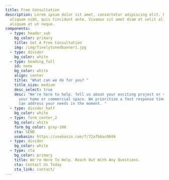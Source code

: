 ```yaml
---
title: Free Consultation
description: Lorem ipsum dolor sit amet, consectetur adipiscing elit. Duis at
  aliquam nibh, quis tincidunt ante. Vivamus sit amet diam et velit aliquam
  aliquam at ut neque.
components:
  - type: header_sub
    bg_color: primary
    title: Get A Free Consultation
    img: /img/finelytunedbanner1.jpg
  - type: divider
    bg_color: white
  - type: heading_full
    id: none
    bg_color: white
    align: center
    title: "What can we do for you? "
    title_size: medium
    desc_select: true
    desc: "We're here to help. Tell us about your exciting project or vision for
      your home or commercial space. We prioritize a fast response time so we
      can address your needs in the moment. "
  - type: divider_half
    bg_color: white
  - type: form_center_2
    bg_color: white
    form_bg_color: gray-100
    cta: SEND
    usebasin: https://usebasin.com/f/72a7b6ac08d4
  - type: divider
    bg_color: white
  - type: cta
    bg_color: primary
    title: We're Here To Help. Reach Out With Any Questions.
    cta: Contact Us Today
    cta_link: contact/
---
```

